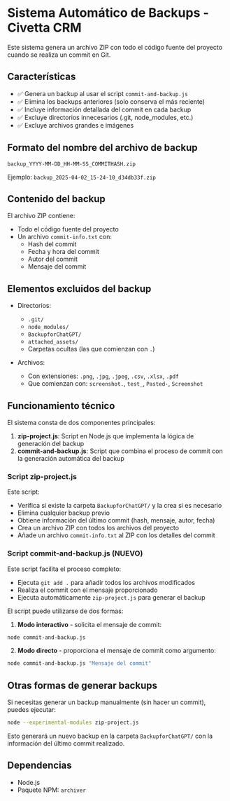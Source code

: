 # Sistema Automático de Backups - Civetta CRM

Este sistema genera un archivo ZIP con todo el código fuente del proyecto cuando se realiza un commit en Git.

## Características

- ✅ Genera un backup al usar el script `commit-and-backup.js`
- ✅ Elimina los backups anteriores (solo conserva el más reciente)
- ✅ Incluye información detallada del commit en cada backup
- ✅ Excluye directorios innecesarios (.git, node_modules, etc.)
- ✅ Excluye archivos grandes e imágenes

## Formato del nombre del archivo de backup

```
backup_YYYY-MM-DD_HH-MM-SS_COMMITHASH.zip
```

Ejemplo: `backup_2025-04-02_15-24-10_d34db33f.zip`

## Contenido del backup

El archivo ZIP contiene:
- Todo el código fuente del proyecto
- Un archivo `commit-info.txt` con:
  - Hash del commit
  - Fecha y hora del commit
  - Autor del commit
  - Mensaje del commit

## Elementos excluidos del backup

- Directorios:
  - `.git/`
  - `node_modules/`
  - `BackupforChatGPT/`
  - `attached_assets/`
  - Carpetas ocultas (las que comienzan con `.`)

- Archivos:
  - Con extensiones: `.png`, `.jpg`, `.jpeg`, `.csv`, `.xlsx`, `.pdf`
  - Que comienzan con: `screenshot.`, `test_`, `Pasted-`, `Screenshot`

## Funcionamiento técnico

El sistema consta de dos componentes principales:

1. **zip-project.js**: Script en Node.js que implementa la lógica de generación del backup
2. **commit-and-backup.js**: Script que combina el proceso de commit con la generación automática del backup

### Script zip-project.js

Este script:
- Verifica si existe la carpeta `BackupforChatGPT/` y la crea si es necesario
- Elimina cualquier backup previo
- Obtiene información del último commit (hash, mensaje, autor, fecha)
- Crea un archivo ZIP con todos los archivos del proyecto
- Añade un archivo `commit-info.txt` al ZIP con los detalles del commit

### Script commit-and-backup.js (NUEVO)

Este script facilita el proceso completo:
- Ejecuta `git add .` para añadir todos los archivos modificados
- Realiza el commit con el mensaje proporcionado
- Ejecuta automáticamente `zip-project.js` para generar el backup

El script puede utilizarse de dos formas:

1. **Modo interactivo** - solicita el mensaje de commit:

```bash
node commit-and-backup.js
```

2. **Modo directo** - proporciona el mensaje de commit como argumento:

```bash
node commit-and-backup.js "Mensaje del commit"
```

## Otras formas de generar backups

Si necesitas generar un backup manualmente (sin hacer un commit), puedes ejecutar:

```bash
node --experimental-modules zip-project.js
```

Esto generará un nuevo backup en la carpeta `BackupforChatGPT/` con la información del último commit realizado.

## Dependencias

- Node.js
- Paquete NPM: `archiver`